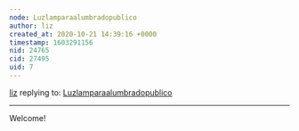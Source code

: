 ```yaml
---
node: Luzlamparaalumbradopublico
author: liz
created_at: 2020-10-21 14:39:16 +0000
timestamp: 1603291156
nid: 24765
cid: 27495
uid: 7
---
```




[liz](../profile/liz) replying to: [Luzlamparaalumbradopublico](../notes/joryanny_guerrero/10-18-2020/luzlamparaalumbradopublico)

----
Welcome! 